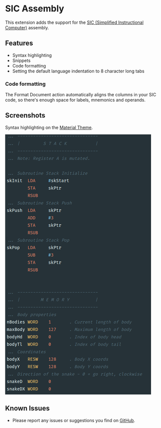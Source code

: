 # SIC Assembly

This extension adds the support for the [SIC (Simplified Instructional Computer)](https://en.wikipedia.org/wiki/Simplified_Instructional_Computer) assembly.

## Features

- Syntax highlighting
- Snippets
- Code formatting
- Setting the default language indentation to 8 character long tabs

### Code formatting
The Format Document action automatically aligns the columns in your SIC code, so there's enough space for labels, mnemonics and operands.

## Screenshots
Syntax highlighting on the [Material Theme]([https://link](https://marketplace.visualstudio.com/items?itemName=Equinusocio.vsc-material-theme)).

![Syntax highlighting example](./images/syntax_highlighting.png)

## Known Issues

- Please report any issues or suggestions you find on [GitHub](https://github.com/jakoberzar/vscode-sic-assembly/issues).